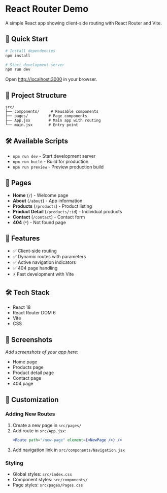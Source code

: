 # React Router Demo

A simple React app showing client-side routing with React Router and Vite.

## 🚀 Quick Start

```bash
# Install dependencies
npm install

# Start development server
npm run dev
```

Open [http://localhost:3000](http://localhost:3000) in your browser.

## 📁 Project Structure

```
src/
├── components/     # Reusable components
├── pages/         # Page components
├── App.jsx        # Main app with routing
└── main.jsx       # Entry point
```

## 🛠️ Available Scripts

- `npm run dev` - Start development server
- `npm run build` - Build for production
- `npm run preview` - Preview production build

## 📄 Pages

- **Home** (`/`) - Welcome page
- **About** (`/about`) - App information
- **Products** (`/products`) - Product listing
- **Product Detail** (`/products/:id`) - Individual products
- **Contact** (`/contact`) - Contact form
- **404** (`*`) - Not found page

## 🎯 Features

- ✅ Client-side routing
- ✅ Dynamic routes with parameters
- ✅ Active navigation indicators
- ✅ 404 page handling
- ⚡ Fast development with Vite

## 🛠️ Tech Stack

- React 18
- React Router DOM 6
- Vite
- CSS

## 📸 Screenshots

*Add screenshots of your app here:*

- Home page
- Products page
- Product detail page
- Contact page
- 404 page

## 🔧 Customization

### Adding New Routes

1. Create a new page in `src/pages/`
2. Add route in `src/App.jsx`:
   ```jsx
   <Route path="/new-page" element={<NewPage />} />
   ```
3. Add navigation link in `src/components/Navigation.jsx`

### Styling

- Global styles: `src/index.css`
- Component styles: `src/components/`
- Page styles: `src/pages/Pages.css`
